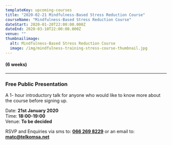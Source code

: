 ```yaml
---
templateKey: upcoming-courses
title: "2020-02-21 Mindfulness-Based Stress Reduction Course"
courseName: "Mindfulness-Based Stress Reduction Course"
dateStart: 2020-01-20T22:00:00.000Z
dateEnd: 2020-03-10T22:00:00.000Z
venue: ""
thumbnailimage:
  alt: Mindfulness-Based Stress Reduction Course
  image: /img/mindfulness-training-stress-course-thumbnail.jpg
---
```


#### (6 weeks)

---

### Free Public Presentation

A 1- hour introductory talk for anyone who would like to know more about the course before signing up.

Date: **21st January 2020**  
Time: **18:00-19:00**  
Venue: **To be decided**

RSVP and Enquiries via sms to: **[066 269 8229](tel:+27662698229)** or an email to: **[matc@telkomsa.net](mailto:matc@telkomsa.net)**
